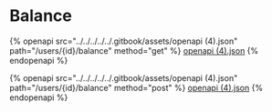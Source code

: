# Balance

{% openapi src="../../../../../.gitbook/assets/openapi (4).json" path="/users/{id}/balance" method="get" %}
[openapi (4).json](<../../../../../.gitbook/assets/openapi (4).json>)
{% endopenapi %}

{% openapi src="../../../../../.gitbook/assets/openapi (4).json" path="/users/{id}/balance" method="post" %}
[openapi (4).json](<../../../../../.gitbook/assets/openapi (4).json>)
{% endopenapi %}
